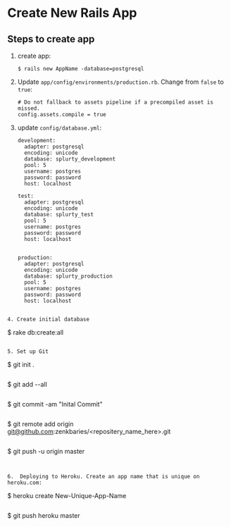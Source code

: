 # Create New Rails App

## Steps to create app

1.	create app:

	```				
	$ rails new AppName -database=postgresql
	```

2. Update `app/config/environments/production.rb`. Change from 	`false` to `true`:
	
	```
	# Do not fallback to assets pipeline if a precompiled asset is missed.
	config.assets.compile = true
	```
	
3. update `config/database.yml`:

	```
	development:
	  adapter: postgresql
	  encoding: unicode
	  database: splurty_development
	  pool: 5
	  username: postgres
	  password: password
	  host: localhost

	test:
	  adapter: postgresql
	  encoding: unicode
	  database: splurty_test
	  pool: 5
	  username: postgres
	  password: password
	  host: localhost


	production:
	  adapter: postgresql
	  encoding: unicode
	  database: splurty_production
	  pool: 5
	  username: postgres
	  password: password
	  host: localhost
  ```

4. Create initial database

  ```
  $ rake db:create:all
  ```

5. Set up Git

  ```
  $ git init .
  ```

  ```
  $ git add --all
  ```

  ```
  $ git commit -am "Inital Commit"
  ```

  ```
  $ git remote add origin git@github.com:zenkbaries/<repositery_name_here>.git
  ```

  ```
  $ git push -u origin master
  ```


6.	Deploying to Heroku. Create an app name that is unique on heroku.com:

  ```
  $ heroku create New-Unique-App-Name
  ```

  ```
  $ git push heroku master
  ```


